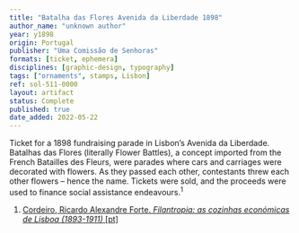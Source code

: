 ```yaml
---
title: "Batalha das Flores Avenida da Liberdade 1898"
author_name: "unknown author"
year: y1898
origin: Portugal
publisher: "Uma Comissão de Senhoras"
formats: [ticket, ephemera]
disciplines: [graphic-design, typography]
tags: ["ornaments", stamps, Lisbon]
ref: sol-511-0000
layout: artifact
status: Complete
published: true
date_added: 2022-05-22
---
```


Ticket for a 1898 fundraising parade in Lisbon’s Avenida da Liberdade. Batalhas das Flores (literally Flower Battles), a concept imported from the French Batailles des Fleurs, were parades where cars and carriages were decorated with flowers. As they passed each other, contestants threw each other flowers – hence the name. Tickets were sold, and the proceeds were used to finance social assistance endeavours.<sup>1</sup>

<ol class="footnotes">
<li><a class="fn-link" href="https://1library.org/article/a-batalha-de-flores-na-avenida-da-liberdade.yd2p66gq">Cordeiro, Ricardo Alexandre Forte. <cite>Filantropia: as cozinhas económicas de Lisboa (1893-1911)</cite> [pt]</a></li>
</ol>
